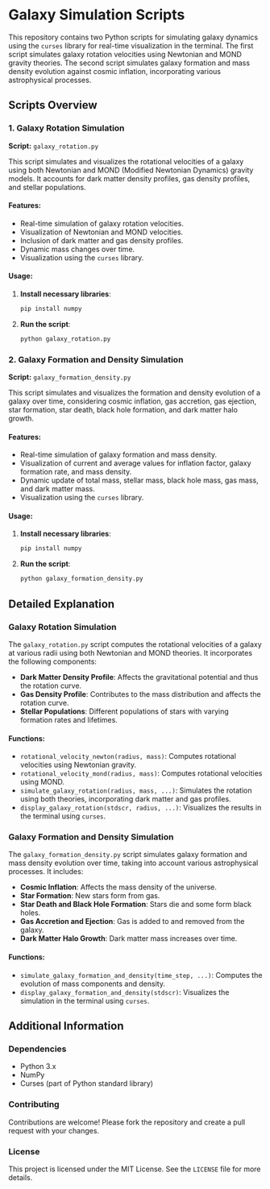 

# Galaxy Simulation Scripts

This repository contains two Python scripts for simulating galaxy dynamics using the `curses` library for real-time visualization in the terminal. The first script simulates galaxy rotation velocities using Newtonian and MOND gravity theories. The second script simulates galaxy formation and mass density evolution against cosmic inflation, incorporating various astrophysical processes.

## Scripts Overview

### 1. Galaxy Rotation Simulation

**Script:** `galaxy_rotation.py`

This script simulates and visualizes the rotational velocities of a galaxy using both Newtonian and MOND (Modified Newtonian Dynamics) gravity models. It accounts for dark matter density profiles, gas density profiles, and stellar populations.

#### Features:
- Real-time simulation of galaxy rotation velocities.
- Visualization of Newtonian and MOND velocities.
- Inclusion of dark matter and gas density profiles.
- Dynamic mass changes over time.
- Visualization using the `curses` library.

#### Usage:
1. **Install necessary libraries**:
   ```sh
   pip install numpy
   ```
2. **Run the script**:
   ```sh
   python galaxy_rotation.py
   ```

### 2. Galaxy Formation and Density Simulation

**Script:** `galaxy_formation_density.py`

This script simulates and visualizes the formation and density evolution of a galaxy over time, considering cosmic inflation, gas accretion, gas ejection, star formation, star death, black hole formation, and dark matter halo growth.

#### Features:
- Real-time simulation of galaxy formation and mass density.
- Visualization of current and average values for inflation factor, galaxy formation rate, and mass density.
- Dynamic update of total mass, stellar mass, black hole mass, gas mass, and dark matter mass.
- Visualization using the `curses` library.

#### Usage:
1. **Install necessary libraries**:
   ```sh
   pip install numpy
   ```
2. **Run the script**:
   ```sh
   python galaxy_formation_density.py
   ```

## Detailed Explanation

### Galaxy Rotation Simulation

The `galaxy_rotation.py` script computes the rotational velocities of a galaxy at various radii using both Newtonian and MOND theories. It incorporates the following components:

- **Dark Matter Density Profile**: Affects the gravitational potential and thus the rotation curve.
- **Gas Density Profile**: Contributes to the mass distribution and affects the rotation curve.
- **Stellar Populations**: Different populations of stars with varying formation rates and lifetimes.

#### Functions:
- `rotational_velocity_newton(radius, mass)`: Computes rotational velocities using Newtonian gravity.
- `rotational_velocity_mond(radius, mass)`: Computes rotational velocities using MOND.
- `simulate_galaxy_rotation(radius, mass, ...)`: Simulates the rotation using both theories, incorporating dark matter and gas profiles.
- `display_galaxy_rotation(stdscr, radius, ...)`: Visualizes the results in the terminal using `curses`.

### Galaxy Formation and Density Simulation

The `galaxy_formation_density.py` script simulates galaxy formation and mass density evolution over time, taking into account various astrophysical processes. It includes:

- **Cosmic Inflation**: Affects the mass density of the universe.
- **Star Formation**: New stars form from gas.
- **Star Death and Black Hole Formation**: Stars die and some form black holes.
- **Gas Accretion and Ejection**: Gas is added to and removed from the galaxy.
- **Dark Matter Halo Growth**: Dark matter mass increases over time.

#### Functions:
- `simulate_galaxy_formation_and_density(time_step, ...)`: Computes the evolution of mass components and density.
- `display_galaxy_formation_and_density(stdscr)`: Visualizes the simulation in the terminal using `curses`.

## Additional Information

### Dependencies

- Python 3.x
- NumPy
- Curses (part of Python standard library)

### Contributing

Contributions are welcome! Please fork the repository and create a pull request with your changes.

### License

This project is licensed under the MIT License. See the `LICENSE` file for more details.


```
